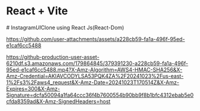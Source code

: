 # React + Vite
 #   I n s t a g r a m _ U I _ C l o n e  using React Js(React-Dom)
 
 

https://github.com/user-attachments/assets/a228cb59-fa1a-496f-95ed-e1caf6cc5488


https://github-production-user-asset-6210df.s3.amazonaws.com/179864845/379391230-a228cb59-fa1a-496f-95ed-e1caf6cc5488.mp4?X-Amz-Algorithm=AWS4-HMAC-SHA256&X-Amz-Credential=AKIAVCODYLSA53PQK4ZA%2F20241023%2Fus-east-1%2Fs3%2Faws4_request&X-Amz-Date=20241023T170514Z&X-Amz-Expires=300&X-Amz-Signature=dcfa50094a1fa64ccc36f4b7600554b90bb9f8b1bfc4312ebab5e0cfda8359ad&X-Amz-SignedHeaders=host
